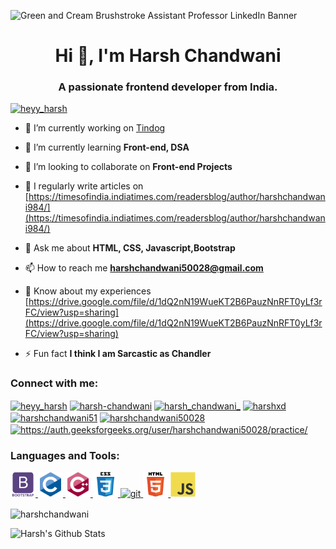 ![Green and Cream Brushstroke Assistant Professor LinkedIn Banner](https://user-images.githubusercontent.com/67815775/133055588-6b1693a8-31d1-4fbf-93aa-43103c0a91ff.png)

<h1 align="center">Hi 👋, I'm Harsh Chandwani</h1>
<h3 align="center">A passionate frontend developer from India.</h3>

<p align="left"> <a href="https://twitter.com/heyy_harsh" target="blank"><img src="https://img.shields.io/twitter/follow/heyy_harsh?logo=twitter&style=for-the-badge" alt="heyy_harsh" /></a> </p>

- 🔭 I’m currently working on [Tindog](https://harshchandwani.github.io/tindog/)

- 🌱 I’m currently learning **Front-end, DSA**

- 👯 I’m looking to collaborate on **Front-end Projects**

- 📝 I regularly write articles on [https://timesofindia.indiatimes.com/readersblog/author/harshchandwani984/](https://timesofindia.indiatimes.com/readersblog/author/harshchandwani984/)

- 💬 Ask me about **HTML, CSS, Javascript,Bootstrap**

- 📫 How to reach me **harshchandwani50028@gmail.com**

- 📄 Know about my experiences [https://drive.google.com/file/d/1dQ2nN19WueKT2B6PauzNnRFT0yLf3rFC/view?usp=sharing](https://drive.google.com/file/d/1dQ2nN19WueKT2B6PauzNnRFT0yLf3rFC/view?usp=sharing)

- ⚡ Fun fact **I think I am Sarcastic as Chandler**

<h3 align="left">Connect with me:</h3>
<p align="left">
<a href="https://twitter.com/heyy_harsh" target="blank"><img align="center" src="https://raw.githubusercontent.com/rahuldkjain/github-profile-readme-generator/master/src/images/icons/Social/twitter.svg" alt="heyy_harsh" height="30" width="40" /></a>
<a href="https://linkedin.com/in/harsh-chandwani" target="blank"><img align="center" src="https://raw.githubusercontent.com/rahuldkjain/github-profile-readme-generator/master/src/images/icons/Social/linked-in-alt.svg" alt="harsh-chandwani" height="30" width="40" /></a>
<a href="https://instagram.com/harsh_chandwani_" target="blank"><img align="center" src="https://raw.githubusercontent.com/rahuldkjain/github-profile-readme-generator/master/src/images/icons/Social/instagram.svg" alt="harsh_chandwani_" height="30" width="40" /></a>
<a href="https://www.codechef.com/users/harshxd" target="blank"><img align="center" src="https://cdn.jsdelivr.net/npm/simple-icons@3.1.0/icons/codechef.svg" alt="harshxd" height="30" width="40" /></a>
<a href="https://www.hackerrank.com/harshchandwani51" target="blank"><img align="center" src="https://raw.githubusercontent.com/rahuldkjain/github-profile-readme-generator/master/src/images/icons/Social/hackerrank.svg" alt="harshchandwani51" height="30" width="40" /></a>
<a href="https://www.leetcode.com/harshchandwani50028" target="blank"><img align="center" src="https://raw.githubusercontent.com/rahuldkjain/github-profile-readme-generator/master/src/images/icons/Social/leet-code.svg" alt="harshchandwani50028" height="30" width="40" /></a>
<a href="https://auth.geeksforgeeks.org/user/https://auth.geeksforgeeks.org/user/harshchandwani50028/practice/" target="blank"><img align="center" src="https://raw.githubusercontent.com/rahuldkjain/github-profile-readme-generator/master/src/images/icons/Social/geeks-for-geeks.svg" alt="https://auth.geeksforgeeks.org/user/harshchandwani50028/practice/" height="30" width="40" /></a>
</p>

<h3 align="left">Languages and Tools:</h3>
<p align="left"> <a href="https://getbootstrap.com" target="_blank"> <img src="https://raw.githubusercontent.com/devicons/devicon/master/icons/bootstrap/bootstrap-plain-wordmark.svg" alt="bootstrap" width="40" height="40"/> </a> <a href="https://www.cprogramming.com/" target="_blank"> <img src="https://raw.githubusercontent.com/devicons/devicon/master/icons/c/c-original.svg" alt="c" width="40" height="40"/> </a> <a href="https://www.w3schools.com/cpp/" target="_blank"> <img src="https://raw.githubusercontent.com/devicons/devicon/master/icons/cplusplus/cplusplus-original.svg" alt="cplusplus" width="40" height="40"/> </a> <a href="https://www.w3schools.com/css/" target="_blank"> <img src="https://raw.githubusercontent.com/devicons/devicon/master/icons/css3/css3-original-wordmark.svg" alt="css3" width="40" height="40"/> </a> <a href="https://git-scm.com/" target="_blank"> <img src="https://www.vectorlogo.zone/logos/git-scm/git-scm-icon.svg" alt="git" width="40" height="40"/> </a> <a href="https://www.w3.org/html/" target="_blank"> <img src="https://raw.githubusercontent.com/devicons/devicon/master/icons/html5/html5-original-wordmark.svg" alt="html5" width="40" height="40"/> </a> <a href="https://developer.mozilla.org/en-US/docs/Web/JavaScript" target="_blank"> <img src="https://raw.githubusercontent.com/devicons/devicon/master/icons/javascript/javascript-original.svg" alt="javascript" width="40" height="40"/> </a> </p>

<p><img align="center" src="https://github-readme-streak-stats.herokuapp.com/?user=harshchandwani&" alt="harshchandwani" /></p>



![Harsh's Github Stats](https://github-readme-stats.vercel.app/api?username=harshchandwani)

